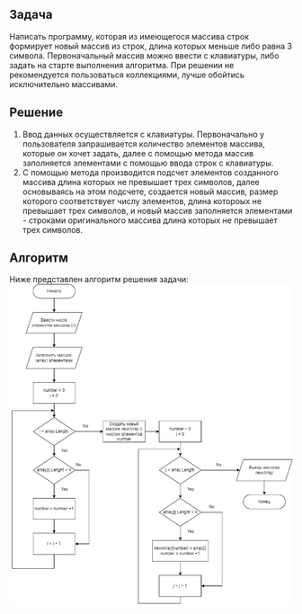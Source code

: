 ## Задача
Написать программу, которая из имеющегося массива строк формирует новый массив из строк, длина которых меньше либо равна 3 символа. Первоначальный массив можно ввести с клавиатуры, либо задать на старте выполнения алгоритма. При решении не рекомендуется пользоваться коллекциями, лучше обойтись исключительно массивами.
## Решение
1. Ввод данных осуществляется с клавиатуры. Первоначально у пользователя запрашивается количество элементов массива, которые он хочет задать, далее с помощью метода массив заполняется элементами с помощью ввода строк с клавиатуры.
2. С помощью метода производится подсчет элементов созданного массива длина которых не превышает трех символов, далее основываясь на этом подсчете, создается новый массив, размер которого соответствует числу элементов, длина котороых не превышает трех символов, и новый массив заполняется элементами - строками оригинального массива длина которых не превышает трех символов.
## Алгоритм
Ниже представлен алгоритм решения задачи:
![Визуальное представление алгоритма решения задачи](algorithm.png)